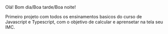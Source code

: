Olá! 
Bom dia/Boa tarde/Boa noite!

Primeiro projeto com todos os ensinamentos basicos do curso de Javascript e Typescript, com o objetivo de calcular e aprensetar na tela seu IMC.
